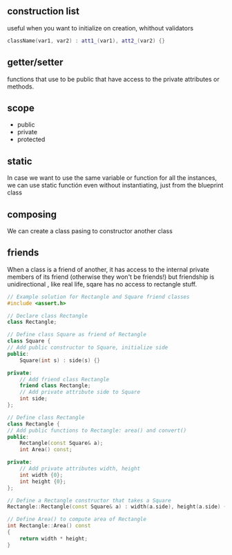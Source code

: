 
## construction list
useful when you want to initialize on creation, whithout validators

```cpp
className(var1, var2) : att1_(var1), att2_(var2) {}
```

## getter/setter

functions that use to be public that have access to the private attributes or methods.

## scope

- public
- private
- protected

## static

In case we want to use the same variable or function for all the instances, we can use static functión even without instantiating, just from the blueprint class

## composing

We can create a class pasing to constructor another class

## friends

When a class is a friend of another, it has access to the internal private members of its friend (otherwise they won't be friends!)
but friendship is unidirectional , like real life, sqare has no access to rectangle stuff.

```cpp
// Example solution for Rectangle and Square friend classes
#include <assert.h>

// Declare class Rectangle
class Rectangle;

// Define class Square as friend of Rectangle
class Square {
// Add public constructor to Square, initialize side
public:
    Square(int s) : side(s) {}

private:
    // Add friend class Rectangle
    friend class Rectangle;
    // Add private attribute side to Square
    int side;
};

// Define class Rectangle
class Rectangle {
// Add public functions to Rectangle: area() and convert()
public:
    Rectangle(const Square& a);
    int Area() const;

private:
    // Add private attributes width, height
    int width {0};
    int height {0};
};

// Define a Rectangle constructor that takes a Square
Rectangle::Rectangle(const Square& a) : width(a.side), height(a.side) {}

// Define Area() to compute area of Rectangle
int Rectangle::Area() const
{
    return width * height;
}
```

